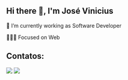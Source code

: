 
## Hi there 👋, I'm José Vinicius

🔭 I’m currently working as Software Developer

👨🏻‍💻 Focused on Web

## Contatos:
<div>
<a href = "mailto:contato@jvquadros15"><img loading="lazy" src="https://img.shields.io/badge/Gmail-D14836?style=for-the-badge&logo=gmail&logoColor=white" target="_blank"></a>
<a href="https://www.linkedin.com/in/jose-vinicius-quadros/" target="_blank"><img loading="lazy" src="https://img.shields.io/badge/-LinkedIn-%230077B5?style=for-the-badge&logo=linkedin&logoColor=white" target="_blank"></a>   
</div>
